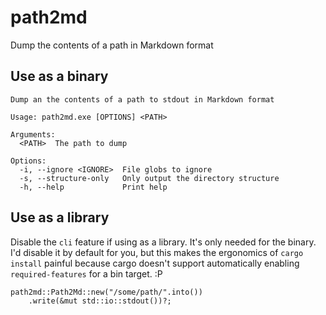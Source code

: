 # path2md

Dump the contents of a path in Markdown format

## Use as a binary

```
Dump an the contents of a path to stdout in Markdown format

Usage: path2md.exe [OPTIONS] <PATH>

Arguments:
  <PATH>  The path to dump

Options:
  -i, --ignore <IGNORE>  File globs to ignore
  -s, --structure-only   Only output the directory structure
  -h, --help             Print help
```

## Use as a library

Disable the `cli` feature if using as a library. It's only needed for the binary. I'd disable it by default for you, but this makes the ergonomics of `cargo install` painful because cargo doesn't support automatically enabling `required-features` for a bin target. :P

```
path2md::Path2Md::new("/some/path/".into())
    .write(&mut std::io::stdout())?;
```
